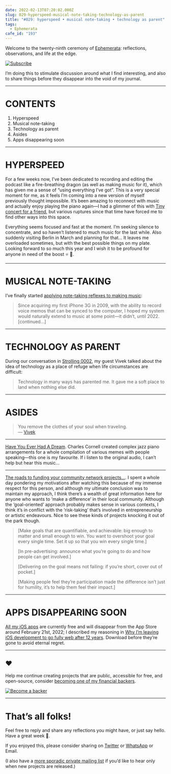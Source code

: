 ```yaml
---
date: 2022-02-13T07:20:02.000Z
slug: 029-hyperspeed-musical-note-taking-technology-as-parent
title: "#029: hyperspeed • musical note-taking • technology as parent"
tags:
  - Ephemerata
cafe_id: "193"
---
```

Welcome to the twenty-ninth ceremony of [Ephemerata](https://rosano.ca/ephemerata): reflections, observations, and life at the edge.

[![Subscribe](https://static.rosano.ca/_shared/_RCSSubscribeButton.svg)](https://rosano.ca/ephemerata)

I’m doing this to stimulate discussion around what I find interesting, and also to share things before they disappear into the void of my journal.

---

# CONTENTS

1. Hyperspeed
2. Musical note-taking
3. Technology as parent
4. Asides
5. Apps disappearing soon

---

# HYPERSPEED

For a few weeks now, I’ve been dedicated to recording and editing the podcast like a fire-breathing dragon (as well as making music for it), which has given me a sense of “using everything I’ve got”. This is a very special moment for me, as it feels I’m coming into a new version of myself previously thought impossible. It’s been amazing to reconnect with music and actually enjoy playing the piano again—I had a glimmer of this with [Tiny concert for a friend](https://rosano.hmm.garden/01fawxskgm53cqvk1afw6hgmay), but various ruptures since that time have forced me to find other ways into this space.

Everything seems focused and fast at the moment. I’m seeking silence to concentrate, and so haven’t listened to much music for the last while. Also suddenly visiting Berlin in March and planning for that… It leaves me overloaded sometimes, but with the best possible things on my plate. Looking forward to so much this year and I wish it to be profound for anyone in need of the boost ⭐ 🌊.

---

# MUSICAL NOTE-TAKING

I’ve finally started [applying note-taking reflexes to making music](https://rosano.hmm.garden/01fvmvwv1p0te9nh86z4r2h82x):

> Since acquiring my first iPhone 3G in 2009, with the ability to record voice memos that can be synced to the computer, I hoped my system would naturally extend to music at some point—it didn’t, until 2022\. \[continued…\]

---

# TECHNOLOGY AS PARENT

During our conversation in [Strolling 0002](https://strolling.rosano.ca/0002), my guest Vivek talked about the idea of technology as a place of refuge when life circumstances are difficult:

> Technology in many ways has parented me. It gave me a soft place to land when nothing else did.

---

# ASIDES

> You remove the clothes of your soul when traveling.  
> — [Vivek](https://twitter.com/vivekt17)

---

[Have You Ever Had A Dream](https://www.youtube.com/watch?v=O6bxGb0VrYY). Charles Cornell created complex jazz piano arrangements for a whole compilation of various memes with people speaking—this one is my favourite. If i listen to the original audio, I can’t help but hear this music…

---

[The roads to funding your community network projects…](https://www.youtube.com/watch?v=Gw0gt6Ao%5Fyk). I spent a whole day pondering my motivations after watching this because of my immense respect for this person, and although my ultimate conclusion was to maintain my approach, I think there’s a wealth of great information here for anyone who wants to ‘make a difference’ in their local community. Although the ‘goal-oriented’ approach probably makes sense in various contexts, I think it’s in conflict with the ‘risk-taking’ that’s involved in entrepreneurship or artistic endeavours. Nice to see these kinds of projects knocking it out of the park though.

> \[Make goals that are quantifiable, and achievable: big enough to matter and small enough to win. You want to overshoot your goal every single time. Set it up so that you win every single time.\]  
>  
> \[In pre-advertising: announce what you’re going to do and how people can get involved.\]  
>  
> \[Delivering on the goal means not failing: if you’re short, cover out of pocket.\]  
>  
> \[Making people feel they’re participation made the difference isn’t just for humility, it’s to help them feel their impact.\]

---

# APPS DISAPPEARING SOON

[All my iOS apps](https://apps.apple.com/us/developer/rcreativ/id356609408) are currently free and will disappear from the App Store around February 21st, 2022; I described my reasoning in [Why I’m leaving iOS development to go fully web after 12 years](https://rosano.hmm.garden/01fmeehzvr3n9q0rkrnf7y2d5c). Download before they’re gone to avoid eternal regret.

---

## ❤️

Help me continue creating projects that are public, accessible for free, and open-source, consider [becoming one of my financial backers](https://rosano.ca/back).

[![Become a backer](https://static.rosano.ca/_shared/_RCSBackButton.svg)](https://rosano.ca/back)

---

# That’s all folks!

Feel free to reply and share any reflections you might have, or just say hello. Have a great week 🙂.

If you enjoyed this, please consider sharing on [Twitter](https://twitter.com/intent/tweet?url=https%3A%2F%2Fcafe.rosano.ca%2Ft%2F193&text=%23Ephemerata%20029%3A%20hyperspeed%20%E2%80%A2%20musical%20note-taking%20%E2%80%A2%20technology%20as%20parent) or [WhatsApp](https://api.whatsapp.com/send?text=Ephemerata%20%23029%3A%20hyperspeed%20%E2%80%A2%20musical%20note-taking%20%E2%80%A2%20technology%20as%20parent%20https%3A%2F%2Fcafe.rosano.ca%2Ft%2F193) or Email.

(I also have a [more sporadic private mailing list](https://rosano.ca/list) if you’d like to hear only when new projects are released.)
